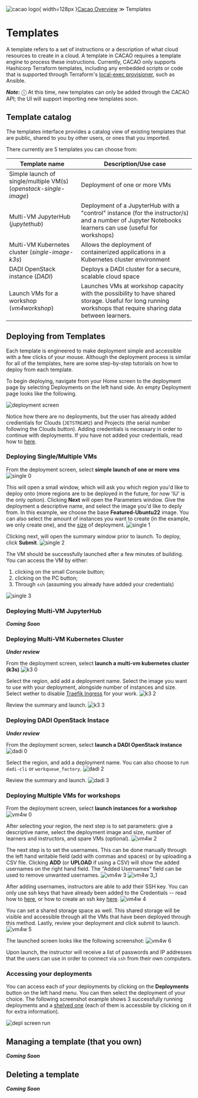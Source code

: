 ![cacao logo](images/cacao-logo.png){ width=128px }[Cacao Overview](overview.md) &gg; Templates

# Templates

A template refers to a set of instructions or a description of what cloud resources to create in a cloud. A template in CACAO requires a template engine to process these instructions. Currently, CACAO only supports Hashicorp Terraform templates, including any embedded scripts or code that is supported through Terraform's [local-exec provisioner](https://developer.hashicorp.com/terraform/language/resources/provisioners/local-exec), such as Ansible.

**_Note_:** &#9432; At this time, new templates can only be added through the CACAO API; the UI will support importing new templates soon.

## Template catalog

The templates interface provides a catalog view of existing templates that are public, shared to you by other users, or ones that you imported.

There currently are 5 templates you can choose from:

| Template name | Description/Use case |
|---|---|
| Simple launch of single/multiple VM(s) (*openstack-single-image*) | Deployment of one or more VMs |
| Multi-VM JupyterHub (*jupytethub*) | Deployment of a JupyterHub with a "control" instance (for the instructor/s) and a number of  Jupyter Notebooks learners can use (useful for workshops)|
| Multi-VM Kubernetes cluster (*single-image-k3s*) | Allows the deployment of containerized applications in a Kubernetes cluster environment |
| DADI OpenStack instance (*DADI*) | Deploys a DADI  cluster for a secure, scalable cloud space |
| Launch VMs for a workshop (*vm4workshop*) | Launches VMs at workshop capacity with the possibility to have shared storage. Useful for long running workshops that require sharing data between learners. |

## Deploying from Templates

Each template is engineered to make deployment simple and accessible with a few clicks of your mouse. Although the deployment process is similar for all of the templates, here are some step-by-step tutorials on how to deploy from each template.

To begin deploying, navigate from your Home screen to the deployment page by selecting Deployments on the left hand side. An empty Deployment page looks like the following.

![deployment screen](images/deployments/1_depl.png)

Notice how there are no deployments, but the user has already added credientials for Clouds (`JETSTREAM2`) and Projects (the serial number following the Clouds button). Adding credentials is necessary in order to continue with deployments. If you have not added your credentials, read how to [here](credentials.md).

### Deploying Single/Multiple VMs

From the deployment screen, select **simple launch of one or more vms**
![single 0](images/deployments/2_depl/2_1_sngl.png)

This will open a small window, which will ask you which region you'd like to deploy onto (more regions are to be deployed in the future, for now 'IU' is the only option). Clicking **Next** will open the Parameters window. Give the deployment a descriptive name, and select the image you'd like to deply from. In this example, we choose the base **Featured-Ubuntu22** image. You can also select the amount of instances you want to create (in the example, we only create one), and the [size](https://docs.jetstream-cloud.org/general/vmsizes/) of deployment.
![single 1](images/deployments/3_1_sngl/3_1_1_name.png)

Clicking next, will open the summary window prior to launch. To deploy, click **Submit**.
![single 2](images/deployments/3_1_sngl/3_1_2_summary.png)

The VM should be successfully launched after a few minutes of building. You can access the VM by either:

1. clicking on the small Console button;
2. clicking on the PC button;
3. Through `ssh` (assuming you already have added your credentials)

![single 3](images/deployments/3_1_sngl/3_1_3_running.png)

### Deploying Multi-VM JupyterHub

**_Coming Soon_**

### Deploying Multi-VM Kubernetes Cluster

**_Under review_**

From the deployment screen, select **launch a multi-vm kubernetes cluster (k3s)**
![k3 0](images/deployments/2_depl/2_3_k3.png)

Select the region, add add a deployment name. Select the image you want to use with your deployment, alongside number of instances and size. Select wether to disable [Traefik Ingress](https://doc.traefik.io/traefik/providers/kubernetes-ingress/) for your work.
![k3 2](images/deployments/3_3_k3/3_3_2_params.png)

Review the summary and launch.
![k3 3](images/deployments/3_3_k3/3_3_3_summary.png)

### Deploying DADI OpenStack Instace

**_Under review_**

From the deployment screen, select **launch a DADI OpenStack instance**
![dadi 0](images/deployments/2_depl/2_4_dadi.png)

Select the region, and add a deployment name. You can also choose to run `dadi-cli` or `workqueue_factory`.
![dadi 2](images/deployments/3_4_dadi/3_4_2_params.png)

Review the summary and launch.
![dadi 3](images/deployments/3_4_dadi/3_4_3_summary.png)

### Deploying Multiple VMs for workshops

From the deployment screen, select **launch instances for a workshop**
![vm4w 0](images/deployments/2_depl/2_5_vm4w.png)

After selecting your region, the next step is to set parameters: give a descriptive name, select the deployment image and size, number of learners and instructors, and spare VMs (optional).
![vm4w 2](images/deployments/3_5_vm4w/3_5_2_depl_param.png)

The next step is to set the usernames. This can be done manually through the left hand writable field (add with commas and spaces) or by uploading a CSV file. Clicking **ADD** (or **UPLOAD** if using a CSV) will show the added usernames on the right hand field. The "Added Usernames" field can be used to remove unwanted usernames.
![vm4w 3](images/deployments/3_5_vm4w/3_5_3_names.png)
![vm4w 3_1](images/deployments/3_5_vm4w/3_5_3_1_names_added.png)

After adding usernames, instructors are able to add their SSH key. You can only use ssh keys that have already been added to the Credentials -- read how to [here](https://docs.jetstream-cloud.org/ui/cacao/credentials/#adding-an-ssh-public-key), or how to create an ssh key [here](https://www.ssh.com/academy/ssh/keygen).
![vm4w 4](images/deployments/3_5_vm4w/3_5_4_ssh.png)

You can set a shared storage space as well. This shared storage will be visible and accessible through all the VMs that have been deployed through this method. Lastly, review your deployment and click submit to launch.
![vm4w 5](images/deployments/3_5_vm4w/3_5_5_summary.png)

The launched screen looks like the following screenshot:
![vm4w 6](images/deployments/3_5_vm4w/3_5_6_launched.png)

Upon launch, the instructor will receive a list of passwords and IP addresses that the users can use in order to connect via `ssh` from their own computers.

### Accessing your deployments

You can access each of your deployments by clicking on the **Deployments** button on the left hand menu. You can then select the deployment of your choice. The following screenshot example shows 3 successfully running deployments and a [shelved one](https://docs.jetstream-cloud.org/general/instancemgt/#shelve-and-unshelve) (each of them is accessbile by clicking on it for extra information).

![depl screen run](images/deployments/4_general_run.png)

## Managing a template (that you own)

**_Coming Soon_**

## Deleting a template

**_Coming Soon_**